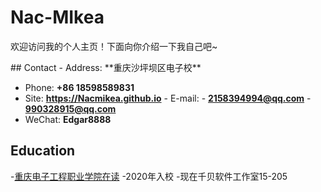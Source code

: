 # Nac-MIkea 
欢迎访问我的个人主页！下面向你介绍一下我自己吧\~  
<!-- .slide --> ## Contact - Address: **重庆沙坪坝区电子校**
- Phone: **+86 18598589831**
- Site: **<https://Nacmikea.github.io>** <!-- .slide vertical=true --> - E-mail: - **[2158394994@qq.com](mailto:i@wu-kan.cn)** - **[990328915@qq.com](mailto:wukan3@mail2.sysu.edu.cn)**
- WeChat: **Edgar8888** <!-- .slide --> 
## Education

<!-- .slide vertical=true -->
-<a href='http://www.cqcet.com'>重庆电子工程职业学院在读</a>
-2020年入校
-现在千贝软件工作室15-205
<!-- .slide -->
